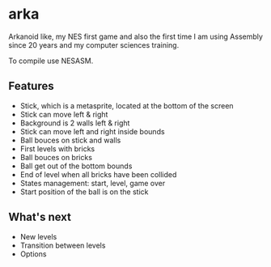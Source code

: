 # arka

Arkanoid like, my NES first game and also the first time I am using Assembly since 20 years and my computer sciences training.

To compile use NESASM.

## Features

- Stick, which is a metasprite, located at the bottom of the screen
- Stick can move left & right
- Background is 2 walls left & right
- Stick can move left and right inside bounds
- Ball bouces on stick and walls
- First levels with bricks
- Ball bouces on bricks
- Ball get out of the bottom bounds
- End of level when all bricks have been collided
- States management: start, level, game over
- Start position of the ball is on the stick

## What's next

- New levels
- Transition between levels
- Options
